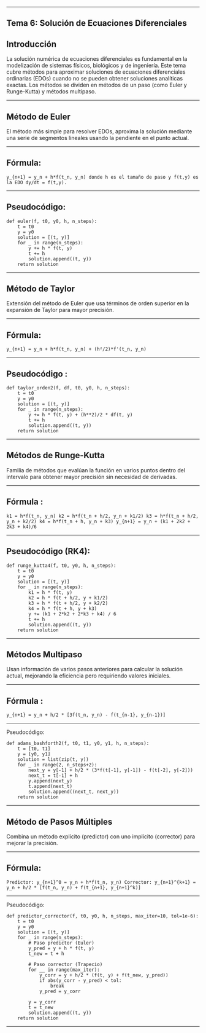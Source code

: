 --------------------------
Tema 6: Solución de Ecuaciones Diferenciales
--------------------------
Introducción
--------------------------

La solución numérica de ecuaciones diferenciales es fundamental en la modelización de sistemas físicos, biológicos y de ingeniería. Este tema cubre métodos para aproximar soluciones de ecuaciones diferenciales ordinarias (EDOs) cuando no se pueden obtener soluciones analíticas exactas. Los métodos se dividen en métodos de un paso (como Euler y Runge-Kutta) y métodos multipaso.

--------------------------
Método de Euler
--------------------------

El método más simple para resolver EDOs, aproxima la solución mediante una serie de segmentos lineales usando la pendiente en el punto actual.

--------------------------
Fórmula:
--------------------------

`y_{n+1} = y_n + h*f(t_n, y_n)
donde h es el tamaño de paso y f(t,y) es la EDO dy/dt = f(t,y).`

---------------------------
Pseudocódigo:
---------------------------
```
def euler(f, t0, y0, h, n_steps):
    t = t0
    y = y0
    solution = [(t, y)]
    for _ in range(n_steps):
        y += h * f(t, y)
        t += h
        solution.append((t, y))
    return solution
```
--------------------------
Método de Taylor
-------------------------

Extensión del método de Euler que usa términos de orden superior en la expansión de Taylor para mayor precisión.

-------------------------
Fórmula:
------------------------

`y_{n+1} = y_n + h*f(t_n, y_n) + (h²/2)*f'(t_n, y_n)`

------------------------
Pseudocódigo :
-----------------------
```
def taylor_orden2(f, df, t0, y0, h, n_steps):
    t = t0
    y = y0
    solution = [(t, y)]
    for _ in range(n_steps):
        y += h * f(t, y) + (h**2)/2 * df(t, y)
        t += h
        solution.append((t, y))
    return solution
```
-----------------------
Métodos de Runge-Kutta
----------------------

Familia de métodos que evalúan la función en varios puntos dentro del intervalo para obtener mayor precisión sin necesidad de derivadas.

-----------------------
Fórmula :
-----------------------

`k1 = h*f(t_n, y_n)
k2 = h*f(t_n + h/2, y_n + k1/2)
k3 = h*f(t_n + h/2, y_n + k2/2)
k4 = h*f(t_n + h, y_n + k3)
y_{n+1} = y_n + (k1 + 2k2 + 2k3 + k4)/6`

-----------------------
Pseudocódigo (RK4):
---------------------
```
def runge_kutta4(f, t0, y0, h, n_steps):
    t = t0
    y = y0
    solution = [(t, y)]
    for _ in range(n_steps):
        k1 = h * f(t, y)
        k2 = h * f(t + h/2, y + k1/2)
        k3 = h * f(t + h/2, y + k2/2)
        k4 = h * f(t + h, y + k3)
        y += (k1 + 2*k2 + 2*k3 + k4) / 6
        t += h
        solution.append((t, y))
    return solution
```
--------------------
Métodos Multipaso
--------------------

Usan información de varios pasos anteriores para calcular la solución actual, mejorando la eficiencia pero requiriendo valores iniciales.

-------------------
Fórmula :
--------------------

`y_{n+1} = y_n + h/2 * [3f(t_n, y_n) - f(t_{n-1}, y_{n-1})]`

----------------------
Pseudocódigo:
```
def adams_bashforth2(f, t0, t1, y0, y1, h, n_steps):
    t = [t0, t1]
    y = [y0, y1]
    solution = list(zip(t, y))
    for _ in range(2, n_steps+2):
        next_y = y[-1] + h/2 * (3*f(t[-1], y[-1]) - f(t[-2], y[-2]))
        next_t = t[-1] + h
        y.append(next_y)
        t.append(next_t)
        solution.append((next_t, next_y))
    return solution
```
----------------------
Método de Pasos Múltiples 
----------------------

Combina un método explícito (predictor) con uno implícito (corrector) para mejorar la precisión.

-----------------------
Fórmula:
-----------------------

`Predictor: y_{n+1}^0 = y_n + h*f(t_n, y_n)
Corrector: y_{n+1}^{k+1} = y_n + h/2 * [f(t_n, y_n) + f(t_{n+1}, y_{n+1}^k)]`

----------------------
Pseudocódigo:
```
def predictor_corrector(f, t0, y0, h, n_steps, max_iter=10, tol=1e-6):
    t = t0
    y = y0
    solution = [(t, y)]
    for _ in range(n_steps):
        # Paso predictor (Euler)
        y_pred = y + h * f(t, y)
        t_new = t + h
        
        # Paso corrector (Trapecio)
        for __ in range(max_iter):
            y_corr = y + h/2 * (f(t, y) + f(t_new, y_pred))
            if abs(y_corr - y_pred) < tol:
                break
            y_pred = y_corr
        
        y = y_corr
        t = t_new
        solution.append((t, y))
    return solution
```
-----------------------
